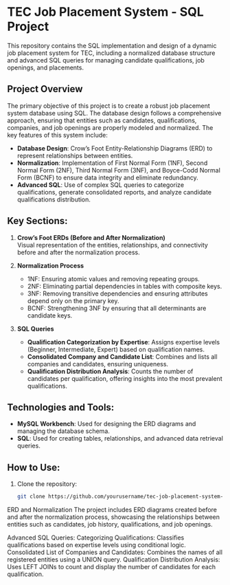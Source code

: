 # TEC Job Placement System - SQL Project

This repository contains the SQL implementation and design of a dynamic job placement system for TEC, including a normalized database structure and advanced SQL queries for managing candidate qualifications, job openings, and placements.

## Project Overview
The primary objective of this project is to create a robust job placement system database using SQL. The database design follows a comprehensive approach, ensuring that entities such as candidates, qualifications, companies, and job openings are properly modeled and normalized. The key features of this system include:

- **Database Design**: Crow’s Foot Entity-Relationship Diagrams (ERD) to represent relationships between entities.
- **Normalization**: Implementation of First Normal Form (1NF), Second Normal Form (2NF), Third Normal Form (3NF), and Boyce-Codd Normal Form (BCNF) to ensure data integrity and eliminate redundancy.
- **Advanced SQL**: Use of complex SQL queries to categorize qualifications, generate consolidated reports, and analyze candidate qualifications distribution.

## Key Sections:
1. **Crow’s Foot ERDs (Before and After Normalization)**  
   Visual representation of the entities, relationships, and connectivity before and after the normalization process.
   
2. **Normalization Process**  
   - 1NF: Ensuring atomic values and removing repeating groups.
   - 2NF: Eliminating partial dependencies in tables with composite keys.
   - 3NF: Removing transitive dependencies and ensuring attributes depend only on the primary key.
   - BCNF: Strengthening 3NF by ensuring that all determinants are candidate keys.

3. **SQL Queries**  
   - **Qualification Categorization by Expertise**: Assigns expertise levels (Beginner, Intermediate, Expert) based on qualification names.
   - **Consolidated Company and Candidate List**: Combines and lists all companies and candidates, ensuring uniqueness.
   - **Qualification Distribution Analysis**: Counts the number of candidates per qualification, offering insights into the most prevalent qualifications.

## Technologies and Tools:
- **MySQL Workbench**: Used for designing the ERD diagrams and managing the database schema.
- **SQL**: Used for creating tables, relationships, and advanced data retrieval queries.

## How to Use:
1. Clone the repository:
   ```bash
   git clone https://github.com/yourusername/tec-job-placement-system-sql.git

ERD and Normalization
The project includes ERD diagrams created before and after the normalization process, showcasing the relationships between entities such as candidates, job history, qualifications, and job openings.

Advanced SQL Queries:
Categorizing Qualifications: Classifies qualifications based on expertise levels using conditional logic.
Consolidated List of Companies and Candidates: Combines the names of all registered entities using a UNION query.
Qualification Distribution Analysis: Uses LEFT JOINs to count and display the number of candidates for each qualification.
